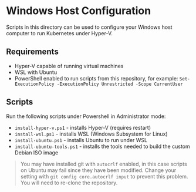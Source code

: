 # Windows Host Configuration
Scripts in this directory can be used to configure your Windows host computer to run Kubernetes under Hyper-V.

## Requirements
* Hyper-V capable of running virtual machines
* WSL with Ubuntu
* PowerShell enabled to run scripts from this repository, for example: `Set-ExecutionPolicy -ExecutionPolicy Unrestricted -Scope CurrentUser`

## Scripts
Run the following scripts under Powershell in Administrator mode:
* `install-hyper-v.ps1` - installs Hyper-V (requires restart)
* `install-wsl.ps1` - installs WSL (Windows Subsystem for Linux)
* `install-ubuntu.ps1` - installs Ubuntu to run under WSL
* `install-ubuntu-tools.ps1` - installs the tools needed to build the custom Debian ISO image

> You may have installed git with `autocrlf` enabled, in this case scripts on Ubuntu may fail since they have been modified.
> Change your setting with `git config core.autocrlf input` to prevent this problem. You will need to re-clone the repository.
